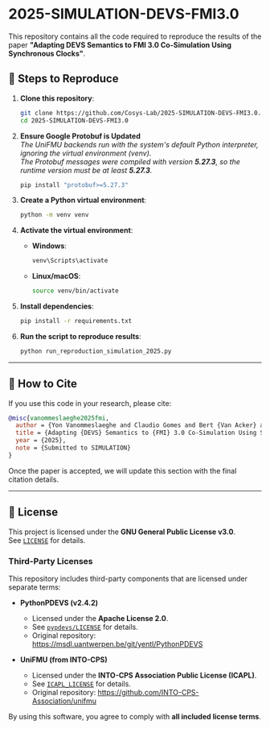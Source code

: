 # 2025-SIMULATION-DEVS-FMI3.0

This repository contains all the code required to reproduce the results of the paper **"Adapting DEVS Semantics to FMI 3.0 Co-Simulation Using Synchronous Clocks"**.

## 📌 Steps to Reproduce

1. **Clone this repository**:
    ```sh
    git clone https://github.com/Cosys-Lab/2025-SIMULATION-DEVS-FMI3.0.git
    cd 2025-SIMULATION-DEVS-FMI3.0
    ```

2. **Ensure Google Protobuf is Updated**  
   *The UniFMU backends run with the system's default Python interpreter, ignoring the virtual environment (venv).  
   The Protobuf messages were compiled with version **5.27.3**, so the runtime version must be at least **5.27.3**.*
    ```sh
    pip install "protobuf>=5.27.3"
    ```

2. **Create a Python virtual environment**:
    ```sh
    python -m venv venv
    ```

3. **Activate the virtual environment**:
    - **Windows**:
        ```sh
        venv\Scripts\activate
        ```
    - **Linux/macOS**:
        ```sh
        source venv/bin/activate
        ```

4. **Install dependencies**:
    ```sh
    pip install -r requirements.txt
    ```

5. **Run the script to reproduce results**:
    ```sh
    python run_reproduction_simulation_2025.py
    ```

---

## 📖 How to Cite
If you use this code in your research, please cite:

```bibtex
@misc{vanommeslaeghe2025fmi,
  author = {Yon Vanommeslaeghe and Claudio Gomes and Bert {Van Acker} and Joachim Denil and Paul {De Meulenaere}},
  title = {Adapting {DEVS} Semantics to {FMI} 3.0 Co-Simulation Using Synchronous Clocks},
  year = {2025},
  note = {Submitted to SIMULATION}
}
```
Once the paper is accepted, we will update this section with the final citation details.

---

## 📜 License

This project is licensed under the **GNU General Public License v3.0**.  
See [`LICENSE`](LICENSE) for details.

### Third-Party Licenses
This repository includes third-party components that are licensed under separate terms:

- **PythonPDEVS (v2.4.2)**  
  - Licensed under the **Apache License 2.0**.  
  - See [`pypdevs/LICENSE`](pypdevs/LICENSE) for details.
  - Original repository: https://msdl.uantwerpen.be/git/yentl/PythonPDEVS

- **UniFMU (from INTO-CPS)**  
  - Licensed under the **INTO-CPS Association Public License (ICAPL)**.  
  - See [`ICAPL_LICENSE`](ICAPL_LICENSE) for details.
  - Original repository: https://github.com/INTO-CPS-Association/unifmu

By using this software, you agree to comply with **all included license terms**.
